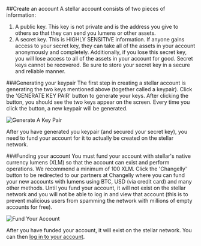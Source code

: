 ##Create an account
A stellar account consists of two pieces of information:

1. A public key. This key is not private and is the address you give to others so that they can send you lumens or other assets.
2. A secret key. This is HIGHLY SENSITIVE information. If anyone gains access to your secret key, they can take all of the assets in your account anonymously and completely. Additionally, if you lose this secret key, you will lose access to all of the assets in your account for good. Secret keys cannot be recovered. Be sure to store your secret key in a secure and reliable manner.

###Generating your keypair
The first step in creating a stellar account is generating the two keys mentioned above (together called a keypair). Click the 'GENERATE KEY PAIR' button to generate your keys.
After clicking the button, you should see the two keys appear on the screen. Every time you click the button, a new keypair will be generated.

![Generate A Key Pair](/images/getting-started/create-an-account/generate-a-keypair.png)

After you have generated you keypair (and secured your secret key), you need to fund your account for it to actually be created on the stellar network.

###Funding your account
You must fund your account with stellar's native currency lumens (XLM) so that the account can exist and perform operations. We recommend a minimum of 100 XLM.
Click the 'Changelly' button to be redirected to our partners at Changelly where you can fund your new accounts with lumens using BTC, USD (via credit card) and many other methods.
Until you fund your account, it will not exist on the stellar network and you will not be able to log in and view that account (this is to prevent malicious users from spamming the network with millions of empty accounts for free).

![Fund Your Account](/images/getting-started/create-an-account/fund-via-changelly.png)

After you have funded your account, it will exist on the stellar network. You can then [log in to your account](/getting-started/log-in).